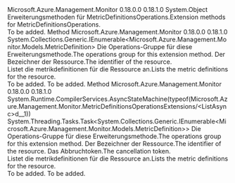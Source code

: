 <Type Name="MetricDefinitionsOperationsExtensions" FullName="Microsoft.Azure.Management.Monitor.MetricDefinitionsOperationsExtensions">
  <TypeSignature Language="C#" Value="public static class MetricDefinitionsOperationsExtensions" />
  <TypeSignature Language="ILAsm" Value=".class public auto ansi abstract sealed beforefieldinit MetricDefinitionsOperationsExtensions extends System.Object" />
  <TypeSignature Language="DocId" Value="T:Microsoft.Azure.Management.Monitor.MetricDefinitionsOperationsExtensions" />
  <TypeSignature Language="VB.NET" Value="Public Module MetricDefinitionsOperationsExtensions" />
  <TypeSignature Language="F#" Value="type MetricDefinitionsOperationsExtensions = class" />
  <AssemblyInfo>
    <AssemblyName>Microsoft.Azure.Management.Monitor</AssemblyName>
    <AssemblyVersion>0.18.0.0</AssemblyVersion>
    <AssemblyVersion>0.18.1.0</AssemblyVersion>
  </AssemblyInfo>
  <Base>
    <BaseTypeName>System.Object</BaseTypeName>
  </Base>
  <Interfaces />
  <Docs>
    <summary>
            <span data-ttu-id="128d7-101">Erweiterungsmethoden für MetricDefinitionsOperations.</span><span class="sxs-lookup"><span data-stu-id="128d7-101">Extension methods for MetricDefinitionsOperations.</span></span>
            </summary>
    <remarks>To be added.</remarks>
  </Docs>
  <Members>
    <Member MemberName="List">
      <MemberSignature Language="C#" Value="public static System.Collections.Generic.IEnumerable&lt;Microsoft.Azure.Management.Monitor.Models.MetricDefinition&gt; List (this Microsoft.Azure.Management.Monitor.IMetricDefinitionsOperations operations, string resourceUri);" />
      <MemberSignature Language="ILAsm" Value=".method public static hidebysig class System.Collections.Generic.IEnumerable`1&lt;class Microsoft.Azure.Management.Monitor.Models.MetricDefinition&gt; List(class Microsoft.Azure.Management.Monitor.IMetricDefinitionsOperations operations, string resourceUri) cil managed" />
      <MemberSignature Language="DocId" Value="M:Microsoft.Azure.Management.Monitor.MetricDefinitionsOperationsExtensions.List(Microsoft.Azure.Management.Monitor.IMetricDefinitionsOperations,System.String)" />
      <MemberSignature Language="VB.NET" Value="&lt;Extension()&gt;&#xA;Public Function List (operations As IMetricDefinitionsOperations, resourceUri As String) As IEnumerable(Of MetricDefinition)" />
      <MemberSignature Language="F#" Value="static member List : Microsoft.Azure.Management.Monitor.IMetricDefinitionsOperations * string -&gt; seq&lt;Microsoft.Azure.Management.Monitor.Models.MetricDefinition&gt;" Usage="Microsoft.Azure.Management.Monitor.MetricDefinitionsOperationsExtensions.List (operations, resourceUri)" />
      <MemberType>Method</MemberType>
      <AssemblyInfo>
        <AssemblyName>Microsoft.Azure.Management.Monitor</AssemblyName>
        <AssemblyVersion>0.18.0.0</AssemblyVersion>
        <AssemblyVersion>0.18.1.0</AssemblyVersion>
      </AssemblyInfo>
      <ReturnValue>
        <ReturnType>System.Collections.Generic.IEnumerable&lt;Microsoft.Azure.Management.Monitor.Models.MetricDefinition&gt;</ReturnType>
      </ReturnValue>
      <Parameters>
        <Parameter Name="operations" Type="Microsoft.Azure.Management.Monitor.IMetricDefinitionsOperations" RefType="this" />
        <Parameter Name="resourceUri" Type="System.String" />
      </Parameters>
      <Docs>
        <param name="operations">
            <span data-ttu-id="128d7-102">Die Operations-Gruppe für diese Erweiterungsmethode.</span><span class="sxs-lookup"><span data-stu-id="128d7-102">The operations group for this extension method.</span></span>
            </param>
        <param name="resourceUri">
            <span data-ttu-id="128d7-103">Der Bezeichner der Ressource.</span><span class="sxs-lookup"><span data-stu-id="128d7-103">The identifier of the resource.</span></span>
            </param>
        <summary>
            <span data-ttu-id="128d7-104">Listet die metrikdefinitionen für die Ressource an.</span><span class="sxs-lookup"><span data-stu-id="128d7-104">Lists the metric definitions for the resource.</span></span>
            </summary>
        <returns>To be added.</returns>
        <remarks>To be added.</remarks>
      </Docs>
    </Member>
    <Member MemberName="ListAsync">
      <MemberSignature Language="C#" Value="public static System.Threading.Tasks.Task&lt;System.Collections.Generic.IEnumerable&lt;Microsoft.Azure.Management.Monitor.Models.MetricDefinition&gt;&gt; ListAsync (this Microsoft.Azure.Management.Monitor.IMetricDefinitionsOperations operations, string resourceUri, System.Threading.CancellationToken cancellationToken = null);" />
      <MemberSignature Language="ILAsm" Value=".method public static hidebysig class System.Threading.Tasks.Task`1&lt;class System.Collections.Generic.IEnumerable`1&lt;class Microsoft.Azure.Management.Monitor.Models.MetricDefinition&gt;&gt; ListAsync(class Microsoft.Azure.Management.Monitor.IMetricDefinitionsOperations operations, string resourceUri, valuetype System.Threading.CancellationToken cancellationToken) cil managed" />
      <MemberSignature Language="DocId" Value="M:Microsoft.Azure.Management.Monitor.MetricDefinitionsOperationsExtensions.ListAsync(Microsoft.Azure.Management.Monitor.IMetricDefinitionsOperations,System.String,System.Threading.CancellationToken)" />
      <MemberSignature Language="F#" Value="static member ListAsync : Microsoft.Azure.Management.Monitor.IMetricDefinitionsOperations * string * System.Threading.CancellationToken -&gt; System.Threading.Tasks.Task&lt;seq&lt;Microsoft.Azure.Management.Monitor.Models.MetricDefinition&gt;&gt;" Usage="Microsoft.Azure.Management.Monitor.MetricDefinitionsOperationsExtensions.ListAsync (operations, resourceUri, cancellationToken)" />
      <MemberType>Method</MemberType>
      <AssemblyInfo>
        <AssemblyName>Microsoft.Azure.Management.Monitor</AssemblyName>
        <AssemblyVersion>0.18.0.0</AssemblyVersion>
        <AssemblyVersion>0.18.1.0</AssemblyVersion>
      </AssemblyInfo>
      <Attributes>
        <Attribute>
          <AttributeName>System.Runtime.CompilerServices.AsyncStateMachine(typeof(Microsoft.Azure.Management.Monitor.MetricDefinitionsOperationsExtensions/&lt;ListAsync&gt;d__1))</AttributeName>
        </Attribute>
      </Attributes>
      <ReturnValue>
        <ReturnType>System.Threading.Tasks.Task&lt;System.Collections.Generic.IEnumerable&lt;Microsoft.Azure.Management.Monitor.Models.MetricDefinition&gt;&gt;</ReturnType>
      </ReturnValue>
      <Parameters>
        <Parameter Name="operations" Type="Microsoft.Azure.Management.Monitor.IMetricDefinitionsOperations" RefType="this" />
        <Parameter Name="resourceUri" Type="System.String" />
        <Parameter Name="cancellationToken" Type="System.Threading.CancellationToken" />
      </Parameters>
      <Docs>
        <param name="operations">
            <span data-ttu-id="128d7-105">Die Operations-Gruppe für diese Erweiterungsmethode.</span><span class="sxs-lookup"><span data-stu-id="128d7-105">The operations group for this extension method.</span></span>
            </param>
        <param name="resourceUri">
            <span data-ttu-id="128d7-106">Der Bezeichner der Ressource.</span><span class="sxs-lookup"><span data-stu-id="128d7-106">The identifier of the resource.</span></span>
            </param>
        <param name="cancellationToken">
            <span data-ttu-id="128d7-107">Das Abbruchtoken.</span><span class="sxs-lookup"><span data-stu-id="128d7-107">The cancellation token.</span></span>
            </param>
        <summary>
            <span data-ttu-id="128d7-108">Listet die metrikdefinitionen für die Ressource an.</span><span class="sxs-lookup"><span data-stu-id="128d7-108">Lists the metric definitions for the resource.</span></span>
            </summary>
        <returns>To be added.</returns>
        <remarks>To be added.</remarks>
      </Docs>
    </Member>
  </Members>
</Type>